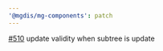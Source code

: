 ```yaml
---
'@mgdis/mg-components': patch
---
```


[#510](https://gitlab.mgdis.fr/core/core-ui/core-ui/-/issues/510) update validity when subtree is update
